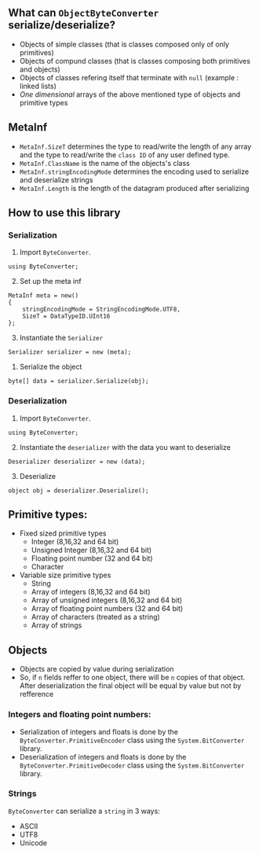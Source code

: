 ## What can `ObjectByteConverter` serialize/deserialize?
- Objects of simple classes (that is classes composed only of only primitives)
- Objects of compund classes (that is classes composing both primitives and objects)
- Objects of classes refering itself that terminate with `null` (example : linked lists)
- *One dimensional* arrays of the above mentioned type of objects and primitive types

## MetaInf
- `MetaInf.SizeT` determines the type to read/write the length of any array and the type to read/write the `class ID` of any user defined type.
- `MetaInf.ClassName` is the name of the objects's class
- `MetaInf.stringEncodingMode` determines the encoding used to serialize and deserialize strings
- `MetaInf.Length` is the length of the datagram produced after serializing

## How to use this library
### Serialization
1. Import `ByteConverter`.
```
using ByteConverter;
```
2. Set up the meta inf
```
MetaInf meta = new()
{
    stringEncodingMode = StringEncodingMode.UTF8,
    SizeT = DataTypeID.UInt16
}; 
```
3. Instantiate the `Serializer`
```
Serializer serializer = new (meta);
```
1. Serialize the object
```
byte[] data = serializer.Serialize(obj);
```
### Deserialization
1. Import `ByteConverter`.
```
using ByteConverter;
```
2. Instantiate the `deserializer` with the data you want to deserialize
```
Deserializer deserializer = new (data);
```
3. Deserialize
```
object obj = deserializer.Deserialize();
```

## Primitive types:
- Fixed sized primitive types
    - Integer (8,16,32 and 64 bit)
    - Unsigned Integer (8,16,32 and 64 bit)
    - Floating point number (32 and 64 bit)
    - Character
- Variable size primitive types
    - String
    - Array of integers (8,16,32 and 64 bit)
    - Array of unsigned integers (8,16,32 and 64 bit)
    - Array of floating point numbers (32 and 64 bit)
    - Array of characters (treated as a string)
    - Array of strings

## Objects
- Objects are copied by value during serialization
- So, if `n` fields reffer to one object, there will be `n` copies of that object. After deserialization the final object will be equal by value but not by refference

### Integers and floating point numbers:
- Serialization of integers and floats is done by the `ByteConverter.PrimitiveEncoder` class using the `System.BitConverter` library.
- Deserialization of integers and floats is done by the `ByteConverter.PrimitiveDecoder` class using the `System.BitConverter` library.

### Strings
`ByteConverter` can serialize a `string` in 3 ways:
- ASCII
- UTF8
- Unicode